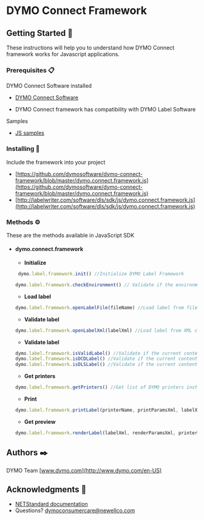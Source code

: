 # DYMO Connect Framework  

## Getting Started 🚀

These instructions will help you to understand how DYMO Connect framework works for Javascript applications.

### Prerequisites 📋

DYMO Connect Software installed

* [DYMO Connect Software](https://www.dymo.com/en-US/dymo-connect-for-desktop-v12--windows%C2%AE-dymo-connect-for-desktop-v12#tab=Support)

* DYMO Connect framework has compatibility with DYMO Label Software

Samples 

* [JS samples](https://github.com/dymosoftware/DCD-SDK-Sample/tree/master/JavaScript)

### Installing 🔧

Include the framework into your project

* [https://github.com/dymosoftware/dymo-connect-framework/blob/master/dymo.connect.framework.js](https://github.com/dymosoftware/dymo-connect-framework/blob/master/dymo.connect.framework.js)
* [http://labelwriter.com/software/dls/sdk/js/dymo.connect.framework.js](http://labelwriter.com/software/dls/sdk/js/dymo.connect.framework.js)

### Methods ⚙️
These are the methods available in JavaScript SDK

- #### dymo.connect.framework
    - **Initialize**
    ```javascript 
     dymo.label.framework.init() //Initialize DYMO Label Framework
    ```
    ```javascript
    dymo.label.framework.checkEnvironment() // Validate if the environment meets the requirements
    ```
    - **Load label**
    ```javascript
    dymo.label.framework.openLabelFile(fileName) //Load label from file name
    ```
    - **Validate label**
    ```javascript
    dymo.label.framework.openLabelXml(labelXml) //Load label from XML content
    ```
     - **Validate label**
    ```javascript
    dymo.label.framework.isValidLabel() //Validate if the current content is a valid label
    dymo.label.framework.isDCDLabel() //Validate if the current content is a valid DYMO Connect label
    dymo.label.framework.isDLSLabel() //Validate if the current content is a valid DYMO Label Software label
    ```
     - **Get printers**
    ```javascript
    dymo.label.framework.getPrinters() //Get list of DYMO printers installed
    ```
    - **Print**
    ```javascript
    dymo.label.framework.printLabel(printerName, printParamsXml, labelXml, labelSetXml) //Print label
    ```
     - **Get preview**
    ```javascript
    dymo.label.framework.renderLabel(labelXml, renderParamsXml, printerName) //Get label preview image of the label
    ```

## Authors ✒️

DYMO Team
[www.dymo.com](http://www.dymo.com/en-US)

## Acknowledgments 📢

* [NETStandard documentation](https://docs.microsoft.com/en-us/dotnet/standard/net-standard)
* Questions? [dymoconsumercare@newellco.com](mailto:dymoconsumercare@newellco.com)
